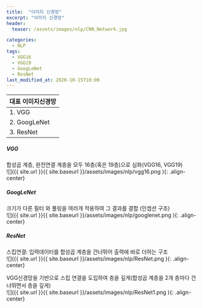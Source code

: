 ```yaml
---
title:  "이미지 신경망"
excerpt: "이미지 신경망"
header:
  teaser: /assets/images/nlp/CNN_Network.jpg

categories:
  - NLP
tags:
  - VGG16
  - VGG19
  - GoogLeNet
  - ResNet
last_modified_at: 2020-10-15T10:00
---
```


| <center>대표 이미지신경망</center>	|
| :--------------------	|
| 1. VGG		|
| 2. GoogLeNet		|
| 3. ResNet		|

##### VGG            
합성곱 계층, 완전연결 계층을 모두 16층(혹은 19층)으로 심화(VGG16, VGG19)  
![]({{ site.url }}{{ site.baseurl }}/assets/images/nlp/vgg16.png   ){: .align-center} 


##### GoogLeNet           
크기가 다른 필터 와 풀링을 여러개 적용하여 그 결과를 결합 (인셉션 구조)  
![]({{ site.url }}{{ site.baseurl }}/assets/images/nlp/googlenet.png   ){: .align-center} 

##### ResNet     
스킵연결: 입력데이터를 합성곱 계층을 건너뛰어 출력에 바로 더하는 구조   
![]({{ site.url }}{{ site.baseurl }}/assets/images/nlp/ResNet.png   ){: .align-center} 

VGG신경망을 기반으로 스킵 연결을 도입하여 층을 깊게(합성곱 계층을 2개 층마다 건너뛰면서 층을 깊게)  
![]({{ site.url }}{{ site.baseurl }}/assets/images/nlp/ResNet1.png   ){: .align-center} 
